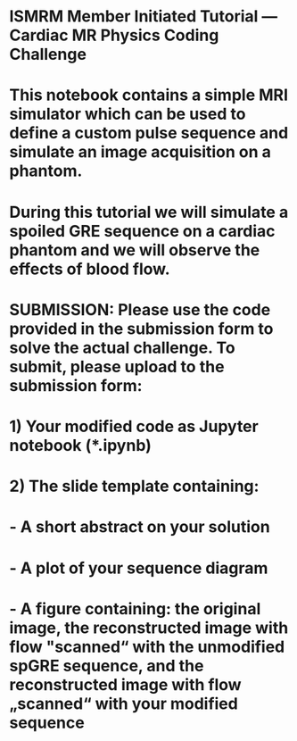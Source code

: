 # ISMRM Member Initiated Tutorial — Cardiac MR Physics Coding Challenge
# 
# This notebook contains a simple MRI simulator which can be used to define a custom pulse sequence and simulate an image acquisition on a phantom.
# During this tutorial we will simulate a spoiled GRE sequence on a cardiac phantom and we will observe the effects of blood flow.

# SUBMISSION: Please use the code provided in the submission form to solve the actual challenge. To submit, please upload to the submission form:
# 1) Your modified code as Jupyter notebook (*.ipynb)
# 2) The slide template containing:
# 	- A short abstract on your solution
# 	- A plot of your sequence diagram
# 	- A figure containing: the original image, the reconstructed image with flow "scanned“ with the unmodified spGRE sequence, and the reconstructed image with flow „scanned“ with your modified sequence 
